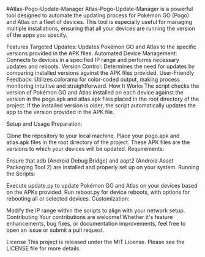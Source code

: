 #Atlas-Pogo-Update-Manager
Atlas-Pogo-Update-Manager is a powerful tool designed to automate the updating process for Pokémon GO (Pogo) and Atlas on a fleet of devices. This tool is especially useful for managing multiple installations, ensuring that all your devices are running the version of the apps you specify.

Features
Targeted Updates: Updates Pokémon GO and Atlas to the specific versions provided in the APK files.
Automated Device Management: Connects to devices in a specified IP range and performs necessary updates and reboots.
Version Control: Determines the need for updates by comparing installed versions against the APK files provided.
User-Friendly Feedback: Utilizes colorama for color-coded output, making process monitoring intuitive and straightforward.
How It Works
The script checks the version of Pokémon GO and Atlas installed on each device against the version in the pogo.apk and atlas.apk files placed in the root directory of the project. If the installed version is older, the script automatically updates the app to the version provided in the APK file.

Setup and Usage
Preparation:

Clone the repository to your local machine.
Place your pogo.apk and atlas.apk files in the root directory of the project. These APK files are the versions to which your devices will be updated.
Requirements:

Ensure that adb (Android Debug Bridge) and aapt2 (Android Asset Packaging Tool 2) are installed and properly set up on your system.
Running the Scripts:

Execute update.py to update Pokémon GO and Atlas on your devices based on the APKs provided.
Run reboot.py for device reboots, with options for rebooting all or selected devices.
Customization:

Modify the IP range within the scripts to align with your network setup.
Contributing
Your contributions are welcome! Whether it's feature enhancements, bug fixes, or documentation improvements, feel free to open an issue or submit a pull request.

License
This project is released under the MIT License. Please see the LICENSE file for more details.